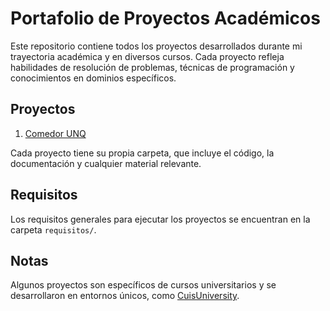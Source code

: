 # Portafolio de Proyectos Académicos

Este repositorio contiene todos los proyectos desarrollados durante mi trayectoria académica y en diversos cursos. Cada proyecto refleja habilidades de resolución de problemas, técnicas de programación y conocimientos en dominios específicos.

## Proyectos

1. [Comedor UNQ](https://github.com/Lucarni-Lucas/Proyectos-Academicos/tree/main/Proyeto1-ComedorUNQ)

Cada proyecto tiene su propia carpeta, que incluye el código, la documentación y cualquier material relevante.

## Requisitos

Los requisitos generales para ejecutar los proyectos se encuentran en la carpeta `requisitos/`.

## Notas

Algunos proyectos son específicos de cursos universitarios y se desarrollaron en entornos únicos, como [CuisUniversity](https://sites.google.com/view/cuis-university/descargas).
